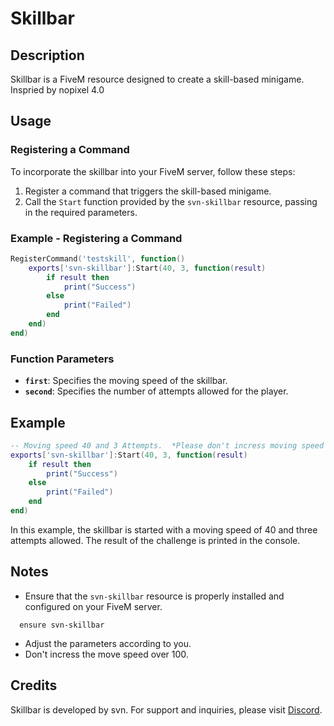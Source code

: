 # Skillbar

## Description
Skillbar is a FiveM resource designed to create a skill-based minigame. Inspried by nopixel 4.0

## Usage
### Registering a Command
To incorporate the skillbar into your FiveM server, follow these steps:

1. Register a command that triggers the skill-based minigame.
2. Call the `Start` function provided by the `svn-skillbar` resource, passing in the required parameters.

### Example - Registering a Command
```lua 
RegisterCommand('testskill', function()
    exports['svn-skillbar']:Start(40, 3, function(result)
        if result then
            print("Success")
        else
            print("Failed")
        end
    end)
end)
```

### Function Parameters
- **`first`**: Specifies the moving speed of the skillbar.
- **`second`**: Specifies the number of attempts allowed for the player.

## Example
```lua 
-- Moving speed 40 and 3 Attempts.  *Please don't incress moving speed over 100*
exports['svn-skillbar']:Start(40, 3, function(result)
    if result then
        print("Success")
    else
        print("Failed")
    end
end)
```

In this example, the skillbar is started with a moving speed of 40 and three attempts allowed. The result of the challenge is printed in the console.

## Notes
- Ensure that the `svn-skillbar` resource is properly installed and configured on your FiveM server.
```
  ensure svn-skillbar
```
- Adjust the parameters according to you.
- Don't incress the move speed over 100.

## Credits
Skillbar is developed by svn. For support and inquiries, please visit [Discord](https://discord.gg/rZxCjaQ8).